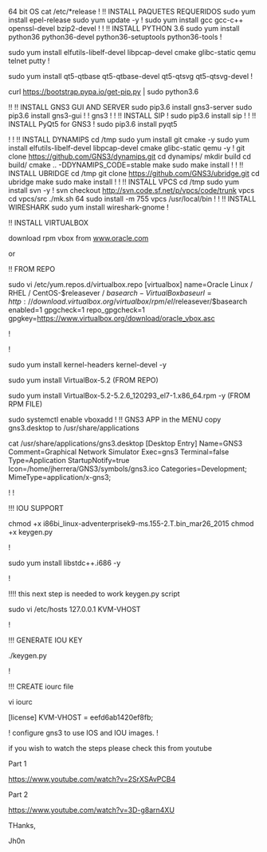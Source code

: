 64 bit OS
cat /etc/*release
!
!! INSTALL PAQUETES REQUERIDOS
sudo yum install epel-release
sudo yum update -y
!
sudo yum install gcc gcc-c++ openssl-devel bzip2-devel
!
!
!! INSTALL PYTHON 3.6 
sudo yum install python36 python36-devel python36-setuptools python36-tools
!

sudo yum install elfutils-libelf-devel libpcap-devel cmake glibc-static qemu telnet putty
!

sudo yum install qt5-qtbase qt5-qtbase-devel qt5-qtsvg qt5-qtsvg-devel
!

curl https://bootstrap.pypa.io/get-pip.py | sudo python3.6

!!
!! INSTALL GNS3 GUI AND SERVER
sudo pip3.6 install gns3-server
sudo pip3.6 install gns3-gui
!
!
gns3
!
!
!! INSTALL SIP
!
sudo pip3.6 install sip
!
!
!! INSTALL PyQt5 for GNS3
!
sudo pip3.6 install pyqt5

!
!
!! INSTALL DYNAMIPS
cd /tmp
sudo yum install git cmake -y
sudo yum install elfutils-libelf-devel libpcap-devel cmake glibc-static qemu -y
!
git clone https://github.com/GNS3/dynamips.git
cd dynamips/
mkdir build
cd build/
cmake .. -DDYNAMIPS_CODE=stable
make
sudo make install
!
!
!! INSTALL UBRIDGE
cd /tmp
git clone https://github.com/GNS3/ubridge.git
cd ubridge
make
sudo make install
!
!
!! INSTALL VPCS
cd /tmp
sudo yum install svn -y
!
svn checkout http://svn.code.sf.net/p/vpcs/code/trunk vpcs
cd vpcs/src
./mk.sh 64
sudo install -m 755 vpcs /usr/local/bin
!
!
!! INSTALL WIRESHARK
sudo yum install wireshark-gnome
!

!! INSTALL VIRTUALBOX

download rpm vbox from www.oracle.com

or

!! FROM REPO

sudo vi /etc/yum.repos.d/virtualbox.repo
[virtualbox]
name=Oracle Linux / RHEL / CentOS-$releasever / $basearch - VirtualBox
baseurl=http://download.virtualbox.org/virtualbox/rpm/el/$releasever/$basearch
enabled=1
gpgcheck=1
repo_gpgcheck=1
gpgkey=https://www.virtualbox.org/download/oracle_vbox.asc

!

!

sudo yum install kernel-headers kernel-devel -y

sudo yum install VirtualBox-5.2 (FROM REPO)

sudo yum install VirtualBox-5.2-5.2.6_120293_el7-1.x86_64.rpm -y (FROM RPM FILE)

sudo systemctl enable vboxadd
!
!! GNS3 APP in the MENU
copy gns3.desktop to /usr/share/applications

 

cat /usr/share/applications/gns3.desktop
[Desktop Entry]
Name=GNS3
Comment=Graphical Network Simulator
Exec=gns3
Terminal=false
Type=Application
StartupNotify=true
Icon=/home/jherrera/GNS3/symbols/gns3.ico
Categories=Development;
MimeType=application/x-gns3;


!
!

!!! IOU SUPPORT

chmod +x i86bi_linux-adventerprisek9-ms.155-2.T.bin_mar26_2015
chmod +x keygen.py

!

sudo yum install libstdc++.i686 -y

!

!!!! this next step is needed to work keygen.py script

sudo vi /etc/hosts
127.0.0.1 KVM-VHOST

!

!!! GENERATE IOU KEY

./keygen.py

!

!!! CREATE iourc file

vi iourc

[license]
KVM-VHOST = eefd6ab1420ef8fb;

!
configure gns3 to use IOS and IOU images.
!

 

if you wish to watch the steps please check this from youtube

 

Part 1

https://www.youtube.com/watch?v=2SrXSAvPCB4 

Part 2

https://www.youtube.com/watch?v=3D-g8arn4XU

 

THanks,

Jh0n
